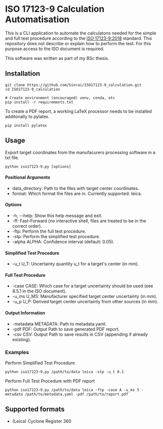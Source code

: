 # ISO 17123-9 Calculation Automatisation

This is a CLI application to automate the calculatons needed for the simple and full test procedure according to the [ISO 17123-9:2018](https://www.iso.org/standard/68382.html) standard.
This repository does not describe or explain how to perform the test. For this purpose access to the ISO document is required.

This software was written as part of my BSc thesis.

## Installation

    git clone https://github.com/Sinrai/ISO17123-9_calculation.git
    cd ISO17123-9_calculation

    # Create environment (encouraged) venv, conda, etc
    pip install -r requirements.txt

To create a PDF report, a working LaTeX processor needs to be installed additonally to pylatex.

    pip install pylatex

## Usage

Export target coordinates from the manufacurers processing software in a txt file.

    python iso17123-9.py [options]

#### Positional Arguments

* data_directory: Path to the files with target center coordinates.
* format: Which format the files are in. Currently supported: leica.

#### Options

* -h, --help: Show this help message and exit.
* -ff: Fast-Forward (no interactive shell, files are treated to be in the correct order).
* -ftp: Perform the full test procedure.
* -stp: Perform the simplified test procedure.
* -alpha ALPHA: Confidence interval (default: 0.05).

#### Simplified Test Procedure

* -u_t U_T: Uncertainty quantity u_t for a target's center (in mm).

#### Full Test Procedure

* -case CASE: Which case for a target uncertainty should be used (see 8.5.1 in the ISO document).
* -u_ms U_MS: Manufacturer specified target center uncertainty (in mm).
* -u_p U_P: Derived target center uncertainty from other sources (in mm).

#### Output Information

* -metadata METADATA: Path to metadata.yaml.
* -pdf PDF: Output Path to save generated PDF report.
* -csv CSV: Output Path to save results in CSV (appending if already existing).

### Examples

Perform Simplified Test Procedure

    python iso17123-9.py /path/to/data leica -stp -u_t 0.1

Perform Full Test Procedure with PDF report

    python iso17123-9.py /path/to/data leica -ftp -case A -u_ms 5 -metadata /path/to/metadata.yaml -pdf /path/to/report.pdf


## Supported formats

* (Leica) Cyclone Register 360
